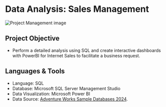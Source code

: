 # Data Analysis: Sales Management

<img src="https://retaintechnologies.com/wp-content/uploads/2020/04/Project-Management-Mantenimiento-1.jpg" alt="Project Management image" />


## Project Objective

  -  Perform a detailed analysis using SQL and create interactive dashboards with PowerBI for Internet Sales to facilitate a business request.

## Languages & Tools
  -   Language: SQL
  -   Database: Microsoft SQL Server Management Studio
  -  Data Visualization: Microsoft Power BI
  -  Data Source: [Adventure Works Sample Databases 2024](https://learn.microsoft.com/en-us/sql/samples/adventureworks-install-configure?view=sql-server-ver16&tabs=ssms).
